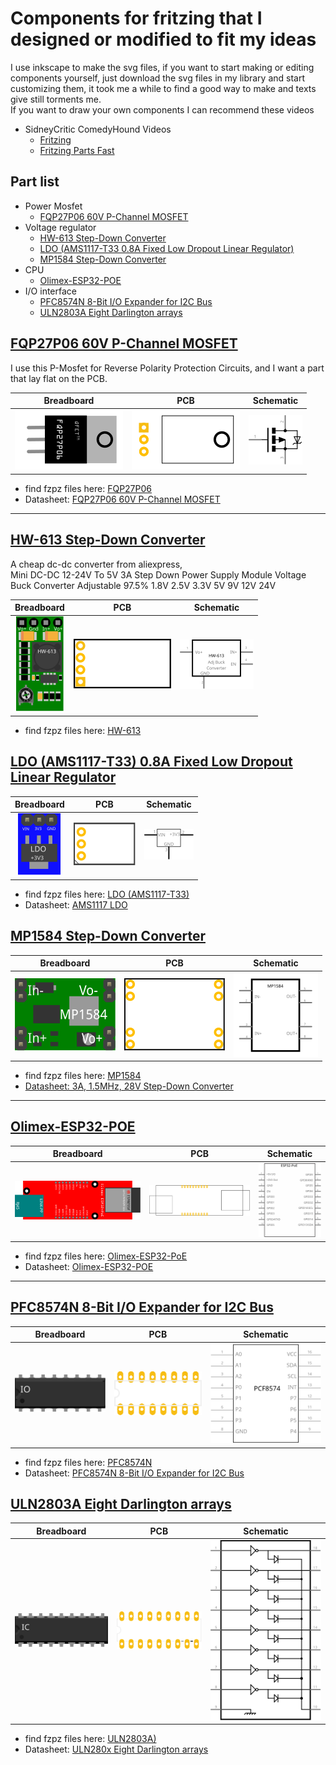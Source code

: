 # Components for fritzing that I designed or modified to fit my ideas

I use inkscape to make the svg files, if you want to start making or editing components yourself, just download the svg files in my library and start customizing them, it took me a while to find a good way to make and texts give still torments me.  
If you want to draw your own components I can recommend these videos

* SidneyCritic ComedyHound Videos
  * [Fritzing](https://www.youtube.com/playlist?list=PLMkg9_AB9FZ9PggkzTS1MoHHN40Q2LW1Y "SidneyCritic ComedyHound")
  * [Fritzing Parts Fast](https://www.youtube.com/playlist?list=PLMkg9_AB9FZ-iJm_JIie2F8_M1DReYU0C "SidneyCritic ComedyHound")

## Part list

* Power Mosfet
  * [FQP27P06 60V P-Channel MOSFET](./FQP27P06/FQP27P06.fzpz)
* Voltage regulator  
  * [HW-613 Step-Down Converter](./HW-613/HW-613.fzpz)
  * [LDO (AMS1117-T33 0.8A Fixed Low Dropout Linear Regulator)](./LDO/LDO_+3V3.fzpz)
  * [MP1584 Step-Down Converter](./MP1584/)
* CPU
  * [Olimex-ESP32-POE](./Olimex-ESP32-POE/Olimex-ESP32-PoE_20pins/)
* I/O interface  
  * [PFC8574N 8-Bit I/O Expander for I2C Bus](./PFC8574N/)
  * [ULN2803A Eight Darlington arrays](./ULN2803A/)

## [FQP27P06 60V P-Channel MOSFET](./FQP27P06/)

I use this P-Mosfet for Reverse Polarity Protection Circuits, and I want a part that lay flat on the PCB.

|Breadboard|PCB|Schematic|
|:---:|:---:|:---:|
|![bb](./FQP27P06/svg/P-Mosfet_bb.svg)|![pcb](./FQP27P06/svg/P-Mosfet_pcb.svg)|![schem](./FQP27P06/svg/P-Mosfet_schem.svg)|


* find fzpz files here: [FQP27P06](./FQP27P06/FQP27P06.fzpz)
* Datasheet: [FQP27P06 60V P-Channel MOSFET](https://www.sparkfun.com/datasheets/Components/General/FQP27P06.pdf)

<hr>

## [HW-613 Step-Down Converter](./HW-613/)

A cheap dc-dc converter from aliexpress,  
Mini DC-DC 12-24V To 5V 3A Step Down Power Supply Module Voltage Buck Converter Adjustable 97.5% 1.8V 2.5V 3.3V 5V 9V 12V 24V

|Breadboard|PCB|Schematic|
|:---:|:---:|:---:|
|![front](./HW-613/svg/HW613_Breadbord.svg)|![back](./HW-613/svg/HW613_pcb.svg)|![](./HW-613/svg/HW613_schem.svg)|

* find fzpz files here: [HW-613](./HW-613/HW-613.fzpz)

## [LDO (AMS1117-T33) 0.8A Fixed Low Dropout Linear Regulator](./LDO/)

|Breadboard|PCB|Schematic|
|:---:|:---:|:---:|
|![](./LDO/svg/LDO_3V3_bb.svg)|![](./LDO/svg/LDO_3V3_pcb.svg)|![](./LDO/svg/LDO_3V3_schem.svg)

* find fzpz files here: [LDO (AMS1117-T33)](./LDO/LDO_+3V3.fzpz)
* Datasheet: [AMS1117 LDO](https://pdf.direnc.net/upload/ams1117-datasheet.pdf)

## [MP1584 Step-Down Converter](./MP1584/)

|Breadboard|PCB|Schematic|
|:---:|:---:|:---:|
|![bb](./MP1584/svg/MP1584_8_bb.svg)|![pcb](./MP1584/svg/MP1584_8_pcb.svg)|![schem](./MP1584/svg/MP1584_schem.svg)

* find fzpz files here: [MP1584](./MP1584/MP1584.fzpz)
* [Datasheet: 3A, 1.5MHz, 28V Step-Down Converter](https://www.monolithicpower.com/en/mp1584.html)

<hr>

## [Olimex-ESP32-POE](./Olimex-ESP32-POE/Olimex-ESP32-PoE_20pins/)

|Breadboard|PCB|Schematic|
|:---:|:---:|:---:|
|![bb](./Olimex-ESP32-POE/Olimex-ESP32-PoE_20pins/svg/Olimex-ESP32-PoE_20_bb.svg)|![pcb](./Olimex-ESP32-POE/Olimex-ESP32-PoE_20pins/svg/Olimex-ESP32-PoE_20_pcb.svg)|![schem](./Olimex-ESP32-POE/Olimex-ESP32-PoE_20pins/svg/Olimex-ESP32-PoE_hul_schem.svg)

* find fzpz files here: [Olimex-ESP32-PoE](./Olimex-ESP32-POE/Olimex-ESP32-PoE_20pins/ESP32-PoE_20.fzpz)
* Datasheet: [Olimex-ESP32-POE](https://www.olimex.com/Products/IoT/ESP32/ESP32-POE/open-source-hardware "www.olimex.com")

<hr>

## [PFC8574N 8-Bit I/O Expander for I2C Bus](./PFC8574N/)

|Breadboard|PCB|Schematic|
|:---:|:---:|:---:|
|![](./PFC8574N/svg/PCF8574N_bb.svg)|![](./PFC8574N/svg/PCF8574N_pcb.svg)|![](./PFC8574N/svg/PCF8574N_schem.svg)|

* find fzpz files here: [PFC8574N](./PFC8574N/PCF8574N.fzpz)
* Datasheet: [PFC8574N 8-Bit I/O Expander for I2C Bus](https://www.ti.com/lit/ds/symlink/pcf8574.pdf?ts=1698990306399)

## [ULN2803A Eight Darlington arrays](./ULN2803A/)

|Breadboard|PCB|Schematic|
|:---:|:---:|:---:|
|![](./ULN2803A/svg/ULN2803A_bb.svg)|![](./ULN2803A/svg/ULN2803A_pcb.svg)|![](./ULN2803A/svg/ULN2803A_schem.svg)|

* find fzpz files here: [ULN2803A)](./ULN2803A/ULN2803A.fzpz)
* Datasheet: [ULN280x Eight Darlington arrays](https://www.st.com/resource/en/datasheet/uln2801a.pdf)
